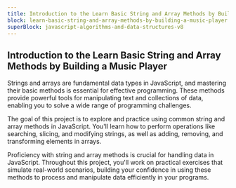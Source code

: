 ```yaml
---
title: Introduction to the Learn Basic String and Array Methods by Building a Music Player
block: learn-basic-string-and-array-methods-by-building-a-music-player
superBlock: javascript-algorithms-and-data-structures-v8
---
```


## Introduction to the Learn Basic String and Array Methods by Building a Music Player

Strings and arrays are fundamental data types in JavaScript, and mastering their basic methods is essential for effective programming. These methods provide powerful tools for manipulating text and collections of data, enabling you to solve a wide range of programming challenges.

The goal of this project is to explore and practice using common string and array methods in JavaScript. You'll learn how to perform operations like searching, slicing, and modifying strings, as well as adding, removing, and transforming elements in arrays.

Proficiency with string and array methods is crucial for handling data in JavaScript. Throughout this project, you'll work on practical exercises that simulate real-world scenarios, building your confidence in using these methods to process and manipulate data efficiently in your programs.
